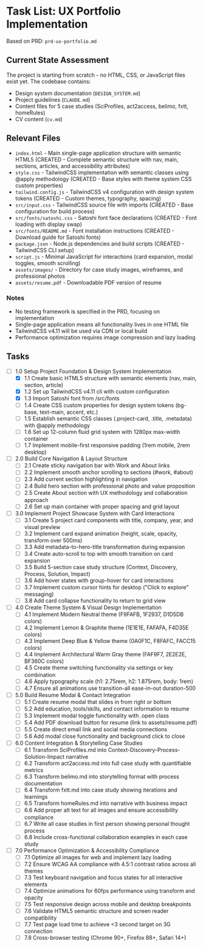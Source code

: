 # Task List: UX Portfolio Implementation

Based on PRD: `prd-ux-portfolio.md`

## Current State Assessment

The project is starting from scratch - no HTML, CSS, or JavaScript files exist yet. The codebase contains:
- Design system documentation (`DESIGN_SYSTEM.md`)
- Project guidelines (`CLAUDE.md`)
- Content files for 5 case studies (SciProfiles, act2access, belimo, fxtt, homeRules)
- CV content (`cv.md`)

## Relevant Files

- `index.html` - Main single-page application structure with semantic HTML5 (CREATED - Complete semantic structure with nav, main, sections, articles, and accessibility attributes)
- `style.css` - TailwindCSS implementation with semantic classes using @apply methodology (CREATED - Base styles with theme system CSS custom properties)
- `tailwind.config.js` - TailwindCSS v4 configuration with design system tokens (CREATED - Custom themes, typography, spacing)
- `src/input.css` - TailwindCSS source file with imports (CREATED - Base configuration for build process)
- `src/fonts/satoshi.css` - Satoshi font face declarations (CREATED - Font loading with display swap)
- `src/fonts/README.md` - Font installation instructions (CREATED - Download guide for Satoshi fonts)
- `package.json` - Node.js dependencies and build scripts (CREATED - TailwindCSS CLI setup)
- `script.js` - Minimal JavaScript for interactions (card expansion, modal toggles, smooth scrolling)
- `assets/images/` - Directory for case study images, wireframes, and professional photos
- `assets/resume.pdf` - Downloadable PDF version of resume

### Notes

- No testing framework is specified in the PRD, focusing on implementation
- Single-page application means all functionality lives in one HTML file
- TailwindCSS v4.11 will be used via CDN or local build
- Performance optimization requires image compression and lazy loading

## Tasks

- [ ] 1.0 Setup Project Foundation & Design System Implementation
  - [x] 1.1 Create basic HTML5 structure with semantic elements (nav, main, section, article)
  - [x] 1.2 Set up TailwindCSS v4.11 cli with custom configuration
  - [x] 1.3 Import Satoshi font from /src/fonts
  - [ ] 1.4 Create CSS custom properties for design system tokens (bg-base, text-main, accent, etc.)
  - [ ] 1.5 Establish semantic CSS classes (.project-card, .title, .metadata) with @apply methodology
  - [ ] 1.6 Set up 12-column fluid grid system with 1280px max-width container
  - [ ] 1.7 Implement mobile-first responsive padding (1rem mobile, 2rem desktop)

- [ ] 2.0 Build Core Navigation & Layout Structure
  - [ ] 2.1 Create sticky navigation bar with Work and About links
  - [ ] 2.2 Implement smooth anchor scrolling to sections (#work, #about)
  - [ ] 2.3 Add current section highlighting in navigation
  - [ ] 2.4 Build hero section with professional photo and value proposition
  - [ ] 2.5 Create About section with UX methodology and collaboration approach
  - [ ] 2.6 Set up main container with proper spacing and grid layout

- [ ] 3.0 Implement Project Showcase System with Card Interactions
  - [ ] 3.1 Create 5 project card components with title, company, year, and visual preview
  - [ ] 3.2 Implement card expand animation (height, scale, opacity, transform over 500ms)
  - [ ] 3.3 Add metadata-to-hero-title transformation during expansion
  - [ ] 3.4 Create auto-scroll to top with smooth transition on card expansion
  - [ ] 3.5 Build 5-section case study structure (Context, Discovery, Process, Solution, Impact)
  - [ ] 3.6 Add hover states with group-hover for card interactions
  - [ ] 3.7 Implement custom cursor hints for desktop ("Click to explore" messaging)
  - [ ] 3.8 Add card collapse functionality to return to grid view

- [ ] 4.0 Create Theme System & Visual Design Implementation
  - [ ] 4.1 Implement Modern Neutral theme (F9FAFB, 1F2937, D1D5DB colors)
  - [ ] 4.2 Implement Lemon & Graphite theme (1E1E1E, FAFAFA, F4D35E colors)
  - [ ] 4.3 Implement Deep Blue & Yellow theme (0A0F1C, F8FAFC, FACC15 colors)
  - [ ] 4.4 Implement Architectural Warm Gray theme (FAF9F7, 2E2E2E, BF360C colors)
  - [ ] 4.5 Create theme switching functionality via settings or key combination
  - [ ] 4.6 Apply typography scale (h1: 2.75rem, h2: 1.875rem, body: 1rem)
  - [ ] 4.7 Ensure all animations use transition-all ease-in-out duration-500

- [ ] 5.0 Build Resume Modal & Contact Integration
  - [ ] 5.1 Create resume modal that slides in from right or bottom
  - [ ] 5.2 Add education, tools/skills, and contact information to resume
  - [ ] 5.3 Implement modal toggle functionality with .open class
  - [ ] 5.4 Add PDF download button for resume (link to assets/resume.pdf)
  - [ ] 5.5 Create direct email link and social media connections
  - [ ] 5.6 Add modal close functionality and background click to close

- [ ] 6.0 Content Integration & Storytelling Case Studies
  - [ ] 6.1 Transform SciProfiles.md into Context-Discovery-Process-Solution-Impact narrative
  - [ ] 6.2 Transform act2access.md into full case study with quantifiable metrics
  - [ ] 6.3 Transform belimo.md into storytelling format with process documentation
  - [ ] 6.4 Transform fxtt.md into case study showing iterations and learnings
  - [ ] 6.5 Transform homeRules.md into narrative with business impact
  - [ ] 6.6 Add proper alt text for all images and ensure accessibility compliance
  - [ ] 6.7 Write all case studies in first person showing personal thought process
  - [ ] 6.8 Include cross-functional collaboration examples in each case study

- [ ] 7.0 Performance Optimization & Accessibility Compliance
  - [ ] 7.1 Optimize all images for web and implement lazy loading
  - [ ] 7.2 Ensure WCAG AA compliance with 4.5:1 contrast ratios across all themes
  - [ ] 7.3 Test keyboard navigation and focus states for all interactive elements
  - [ ] 7.4 Optimize animations for 60fps performance using transform and opacity
  - [ ] 7.5 Test responsive design across mobile and desktop breakpoints
  - [ ] 7.6 Validate HTML5 semantic structure and screen reader compatibility
  - [ ] 7.7 Test page load time to achieve <3 second target on 3G connection
  - [ ] 7.8 Cross-browser testing (Chrome 90+, Firefox 88+, Safari 14+)